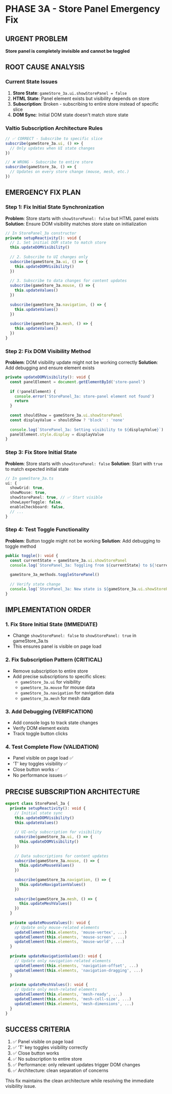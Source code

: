 # PHASE 3A - Store Panel Emergency Fix

## URGENT PROBLEM
**Store panel is completely invisible and cannot be toggled**

## ROOT CAUSE ANALYSIS

### Current State Issues
1. **Store State**: `gameStore_3a.ui.showStorePanel = false`
2. **HTML State**: Panel element exists but visibility depends on store 
3. **Subscription**: Broken - subscribing to entire store instead of specific slice
4. **DOM Sync**: Initial DOM state doesn't match store state

### Valtio Subscription Architecture Rules
```typescript
// ✅ CORRECT - Subscribe to specific slice
subscribe(gameStore_3a.ui, () => {
  // Only updates when UI state changes
})

// ❌ WRONG - Subscribe to entire store
subscribe(gameStore_3a, () => {
  // Updates on every store change (mouse, mesh, etc.)
})
```

## EMERGENCY FIX PLAN

### Step 1: Fix Initial State Synchronization
**Problem**: Store starts with `showStorePanel: false` but HTML panel exists
**Solution**: Ensure DOM visibility matches store state on initialization

```typescript
// In StorePanel_3a constructor
private setupReactivity(): void {
  // 1. Set initial DOM state to match store
  this.updateDOMVisibility()
  
  // 2. Subscribe to UI changes only
  subscribe(gameStore_3a.ui, () => {
    this.updateDOMVisibility()
  })
  
  // 3. Subscribe to data changes for content updates
  subscribe(gameStore_3a.mouse, () => {
    this.updateValues()
  })
  
  subscribe(gameStore_3a.navigation, () => {
    this.updateValues()
  })
  
  subscribe(gameStore_3a.mesh, () => {
    this.updateValues()
  })
}
```

### Step 2: Fix DOM Visibility Method
**Problem**: DOM visibility update might not be working correctly
**Solution**: Add debugging and ensure element exists

```typescript
private updateDOMVisibility(): void {
  const panelElement = document.getElementById('store-panel')
  
  if (!panelElement) {
    console.error('StorePanel_3a: store-panel element not found')
    return
  }
  
  const shouldShow = gameStore_3a.ui.showStorePanel
  const displayValue = shouldShow ? 'block' : 'none'
  
  console.log(`StorePanel_3a: Setting visibility to ${displayValue}`)
  panelElement.style.display = displayValue
}
```

### Step 3: Fix Store Initial State
**Problem**: Store starts with `showStorePanel: false`
**Solution**: Start with `true` to match expected initial state

```typescript
// In gameStore_3a.ts
ui: {
  showGrid: true,
  showMouse: true,
  showStorePanel: true, // ✅ Start visible
  showLayerToggle: false,
  enableCheckboard: false,
  // ...
}
```

### Step 4: Test Toggle Functionality
**Problem**: Button toggle might not be working
**Solution**: Add debugging to toggle method

```typescript
public toggle(): void {
  const currentState = gameStore_3a.ui.showStorePanel
  console.log(`StorePanel_3a: Toggling from ${currentState} to ${!currentState}`)
  
  gameStore_3a_methods.toggleStorePanel()
  
  // Verify state change
  console.log(`StorePanel_3a: New state is ${gameStore_3a.ui.showStorePanel}`)
}
```

## IMPLEMENTATION ORDER

### 1. Fix Store Initial State (IMMEDIATE)
- Change `showStorePanel: false` to `showStorePanel: true` in gameStore_3a.ts
- This ensures panel is visible on page load

### 2. Fix Subscription Pattern (CRITICAL)
- Remove subscription to entire store
- Add precise subscriptions to specific slices:
  - `gameStore_3a.ui` for visibility
  - `gameStore_3a.mouse` for mouse data
  - `gameStore_3a.navigation` for navigation data  
  - `gameStore_3a.mesh` for mesh data

### 3. Add Debugging (VERIFICATION)
- Add console logs to track state changes
- Verify DOM element exists
- Track toggle button clicks

### 4. Test Complete Flow (VALIDATION)
- Panel visible on page load ✅
- 'T' key toggles visibility ✅
- Close button works ✅
- No performance issues ✅

## PRECISE SUBSCRIPTION ARCHITECTURE

```typescript
export class StorePanel_3a {
  private setupReactivity(): void {
    // Initial state sync
    this.updateDOMVisibility()
    this.updateValues()
    
    // UI-only subscription for visibility
    subscribe(gameStore_3a.ui, () => {
      this.updateDOMVisibility()
    })
    
    // Data subscriptions for content updates
    subscribe(gameStore_3a.mouse, () => {
      this.updateMouseValues()
    })
    
    subscribe(gameStore_3a.navigation, () => {
      this.updateNavigationValues()  
    })
    
    subscribe(gameStore_3a.mesh, () => {
      this.updateMeshValues()
    })
  }
  
  private updateMouseValues(): void {
    // Update only mouse-related elements
    updateElement(this.elements, 'mouse-vertex', ...)
    updateElement(this.elements, 'mouse-screen', ...)
    updateElement(this.elements, 'mouse-world', ...)
  }
  
  private updateNavigationValues(): void {
    // Update only navigation-related elements
    updateElement(this.elements, 'navigation-offset', ...)
    updateElement(this.elements, 'navigation-dragging', ...)
  }
  
  private updateMeshValues(): void {
    // Update only mesh-related elements
    updateElement(this.elements, 'mesh-ready', ...)
    updateElement(this.elements, 'mesh-cell-size', ...)
    updateElement(this.elements, 'mesh-dimensions', ...)
  }
}
```

## SUCCESS CRITERIA
1. ✅ Panel visible on page load
2. ✅ 'T' key toggles visibility correctly
3. ✅ Close button works
4. ✅ No subscription to entire store
5. ✅ Performance: only relevant updates trigger DOM changes
6. ✅ Architecture: clean separation of concerns

This fix maintains the clean architecture while resolving the immediate visibility issue.